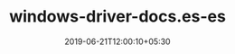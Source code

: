 ---
title: "windows-driver-docs.es-es"
date: 2019-06-21T12:00:10+05:30
type: "organisations"
org_name: "Microsoft Docs"
repo_desc: "Windows Driver"
repo_link: https://github.com/MicrosoftDocs/windows-driver-docs.es-es
---
